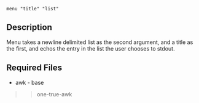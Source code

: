 <a href='Hidden comment: 
type: command
author: heliocentric
name: menu
programming-language: sh
svnid: $Id$
svnauthor: $Author$
svnrevision: $Revision$
'></a>

`menu "title" "list"`


## Description ##

Menu takes a newline delimited list as the second argument, and a title as the first, and echos the entry in the list the user chooses to stdout.

## Required Files ##

  * awk - base
> > one-true-awk